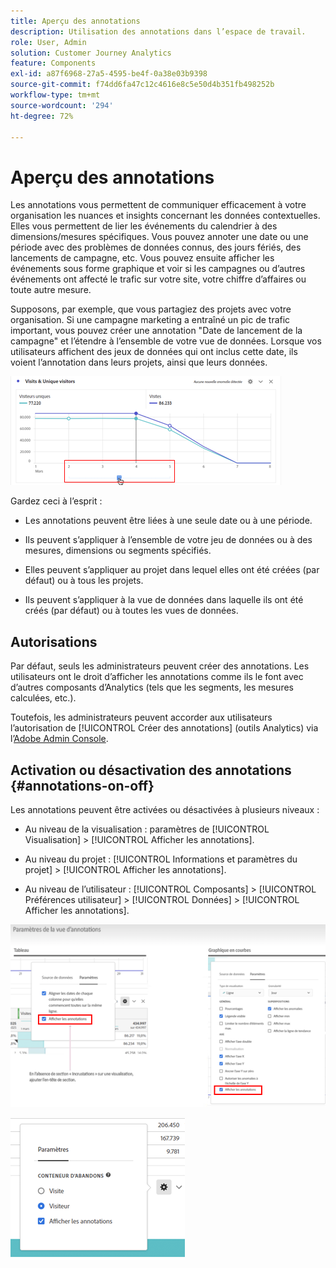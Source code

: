 ```yaml
---
title: Aperçu des annotations
description: Utilisation des annotations dans l’espace de travail.
role: User, Admin
solution: Customer Journey Analytics
feature: Components
exl-id: a87f6968-27a5-4595-be4f-0a38e03b9398
source-git-commit: f74dd6fa47c12c4616e8c5e50d4b351fb498252b
workflow-type: tm+mt
source-wordcount: '294'
ht-degree: 72%

---
```


# Aperçu des annotations

Les annotations vous permettent de communiquer efficacement à votre organisation les nuances et insights concernant les données contextuelles. Elles vous permettent de lier les événements du calendrier à des dimensions/mesures spécifiques. Vous pouvez annoter une date ou une période avec des problèmes de données connus, des jours fériés, des lancements de campagne, etc. Vous pouvez ensuite afficher les événements sous forme graphique et voir si les campagnes ou d’autres événements ont affecté le trafic sur votre site, votre chiffre d’affaires ou toute autre mesure.

Supposons, par exemple, que vous partagiez des projets avec votre organisation. Si une campagne marketing a entraîné un pic de trafic important, vous pouvez créer une annotation &quot;Date de lancement de la campagne&quot; et l’étendre à l’ensemble de votre vue de données. Lorsque vos utilisateurs affichent des jeux de données qui ont inclus cette date, ils voient l’annotation dans leurs projets, ainsi que leurs données.

![](assets/multi-day.png)

Gardez ceci à l’esprit :

* Les annotations peuvent être liées à une seule date ou à une période.

* Ils peuvent s’appliquer à l’ensemble de votre jeu de données ou à des mesures, dimensions ou segments spécifiés.

* Elles peuvent s’appliquer au projet dans lequel elles ont été créées (par défaut) ou à tous les projets.

* Ils peuvent s’appliquer à la vue de données dans laquelle ils ont été créés (par défaut) ou à toutes les vues de données.

## Autorisations

Par défaut, seuls les administrateurs peuvent créer des annotations. Les utilisateurs ont le droit d’afficher les annotations comme ils le font avec d’autres composants d’Analytics (tels que les segments, les mesures calculées, etc.).

Toutefois, les administrateurs peuvent accorder aux utilisateurs l’autorisation de [!UICONTROL Créer des annotations] (outils Analytics) via l’[Adobe Admin Console](https://experienceleague.adobe.com/docs/analytics/admin/admin-console/permissions/analytics-tools.html?lang=fr).

## Activation ou désactivation des annotations {#annotations-on-off}

Les annotations peuvent être activées ou désactivées à plusieurs niveaux :

* Au niveau de la visualisation : paramètres de [!UICONTROL Visualisation] > [!UICONTROL Afficher les annotations].

* Au niveau du projet : [!UICONTROL Informations et paramètres du projet] > [!UICONTROL Afficher les annotations].

* Au niveau de l’utilisateur : [!UICONTROL Composants] > [!UICONTROL Préférences utilisateur] > [!UICONTROL Données] > [!UICONTROL Afficher les annotations].

![](assets/show-ann.png)

![](assets/show-ann2.png)
